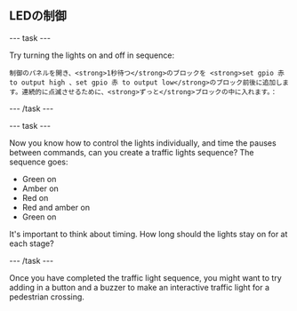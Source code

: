 ## LEDの制御

\--- task \---

Try turning the lights on and off in sequence:

```blocks
制御のパネルを開き、<strong>1秒待つ</strong>のブロックを <strong>set gpio 赤 to output high 、set gpio 赤 to output low</strong>のブロック前後に追加します。連続的に点滅させるために、<strong>ずっと</strong>ブロックの中に入れます。：
```

\--- /task \---

\--- task \---

Now you know how to control the lights individually, and time the pauses between commands, can you create a traffic lights sequence? The sequence goes:

- Green on
- Amber on
- Red on
- Red and amber on
- Green on

It's important to think about timing. How long should the lights stay on for at each stage?

\--- /task \---

Once you have completed the traffic light sequence, you might want to try adding in a button and a buzzer to make an interactive traffic light for a pedestrian crossing.